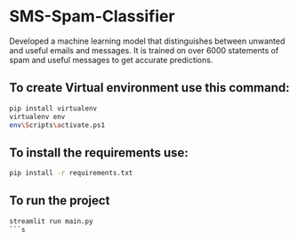 # SMS-Spam-Classifier

Developed a machine learning model that distinguishes between unwanted and useful emails and messages. It is trained on over 6000 statements of spam and useful messages to get accurate predictions.

## To create Virtual environment use this command:
```bash
pip install virtualenv
virtualenv env
env\Scripts\activate.ps1
```
## To install the requirements use:
```bash
pip install -r requirements.txt
```
## To run the project
```bash
streamlit run main.py
```s
